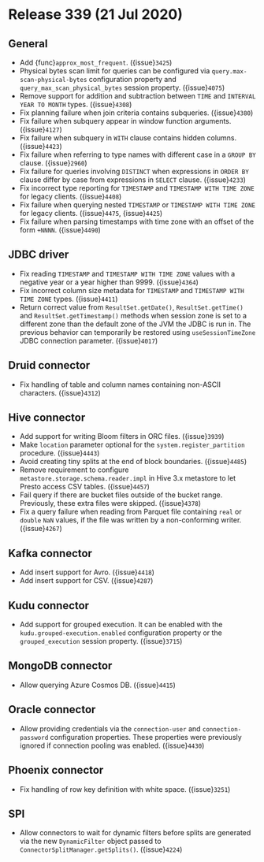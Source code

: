 # Release 339 (21 Jul 2020)

## General

* Add {func}`approx_most_frequent`. ({issue}`3425`)
* Physical bytes scan limit for queries can be configured via `query.max-scan-physical-bytes` configuration property
  and `query_max_scan_physical_bytes` session property. ({issue}`4075`)
* Remove support for addition and subtraction between `TIME` and `INTERVAL YEAR TO MONTH` types. ({issue}`4308`)
* Fix planning failure when join criteria contains subqueries. ({issue}`4380`)
* Fix failure when subquery appear in window function arguments. ({issue}`4127`)
* Fix failure when subquery in `WITH` clause contains hidden columns. ({issue}`4423`)
* Fix failure when referring to type names with different case in a `GROUP BY` clause. ({issue}`2960`)
* Fix failure for queries involving `DISTINCT` when expressions in `ORDER BY` clause differ by case from expressions in `SELECT` clause. ({issue}`4233`)
* Fix incorrect type reporting for `TIMESTAMP` and `TIMESTAMP WITH TIME ZONE` for legacy clients. ({issue}`4408`)
* Fix failure when querying nested `TIMESTAMP` or `TIMESTAMP WITH TIME ZONE` for legacy clients. ({issue}`4475`, {issue}`4425`)
* Fix failure when parsing timestamps with time zone with an offset of the form `+NNNN`. ({issue}`4490`)

## JDBC driver

* Fix reading `TIMESTAMP` and `TIMESTAMP WITH TIME ZONE` values with a negative year
  or a year higher than 9999. ({issue}`4364`)
* Fix incorrect column size metadata for `TIMESTAMP` and `TIMESTAMP WITH TIME ZONE` types. ({issue}`4411`)
* Return correct value from `ResultSet.getDate()`, `ResultSet.getTime()` and `ResultSet.getTimestamp()` methods
  when session zone is set to a different zone than the default zone of the JVM the JDBC is run in.
  The previous behavior can temporarily be restored using `useSessionTimeZone` JDBC connection
  parameter. ({issue}`4017`)

## Druid connector

* Fix handling of table and column names containing non-ASCII characters. ({issue}`4312`)

## Hive connector

* Add support for writing Bloom filters in ORC files. ({issue}`3939`)
* Make `location` parameter optional for the `system.register_partition` procedure. ({issue}`4443`)
* Avoid creating tiny splits at the end of block boundaries. ({issue}`4485`)
* Remove requirement to configure `metastore.storage.schema.reader.impl` in Hive 3.x metastore
  to let Presto access CSV tables. ({issue}`4457`)
* Fail query if there are bucket files outside of the bucket range.
  Previously, these extra files were skipped. ({issue}`4378`)
* Fix a query failure when reading from Parquet file containing `real` or `double` `NaN` values,
  if the file was written by a non-conforming writer. ({issue}`4267`)

## Kafka connector

* Add insert support for Avro. ({issue}`4418`)
* Add insert support for CSV. ({issue}`4287`)

## Kudu connector

* Add support for grouped execution. It can be enabled with the `kudu.grouped-execution.enabled`
  configuration property or the `grouped_execution` session property. ({issue}`3715`)

## MongoDB connector

* Allow querying Azure Cosmos DB. ({issue}`4415`)

## Oracle connector

* Allow providing credentials via the `connection-user` and `connection-password`
  configuration properties. These properties were previously ignored if connection pooling
  was enabled. ({issue}`4430`)

## Phoenix connector

* Fix handling of row key definition with white space. ({issue}`3251`)

## SPI

* Allow connectors to wait for dynamic filters before splits are generated via the new
  `DynamicFilter` object passed to `ConnectorSplitManager.getSplits()`. ({issue}`4224`)

